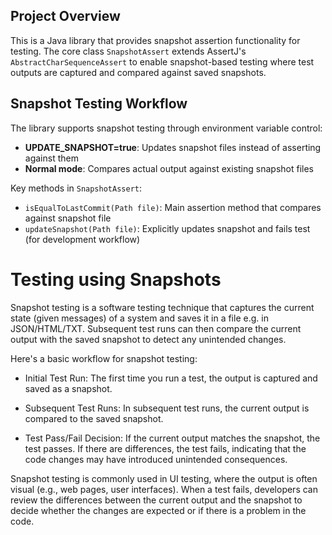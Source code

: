 ## Project Overview

This is a Java library that provides snapshot assertion functionality for testing. The core class `SnapshotAssert` extends AssertJ's `AbstractCharSequenceAssert` to enable snapshot-based testing where test outputs are captured and compared against saved snapshots.

## Snapshot Testing Workflow

The library supports snapshot testing through environment variable control:

- **UPDATE_SNAPSHOT=true**: Updates snapshot files instead of asserting against them
- **Normal mode**: Compares actual output against existing snapshot files

Key methods in `SnapshotAssert`:
- `isEqualToLastCommit(Path file)`: Main assertion method that compares against snapshot file
- `updateSnapshot(Path file)`: Explicitly updates snapshot and fails test (for development workflow)

# Testing using Snapshots

Snapshot testing is a software testing technique that captures the current state (given messages) of a system
and saves it in a file e.g. in JSON/HTML/TXT. Subsequent test runs can then compare the current output with the saved snapshot to detect any unintended changes.

Here's a basic workflow for snapshot testing:

- Initial Test Run: The first time you run a test, the output is captured and saved as a snapshot.

- Subsequent Test Runs: In subsequent test runs, the current output is compared to the saved snapshot.

- Test Pass/Fail Decision: If the current output matches the snapshot, the test passes. If there are differences, the test
fails, indicating that the code changes may have introduced unintended consequences.


Snapshot testing is commonly used in UI testing, where the output is often visual (e.g., web pages, user interfaces).
When a test fails, developers can review the differences between the current output and the snapshot
to decide whether the changes are expected or if there is a problem in the code.